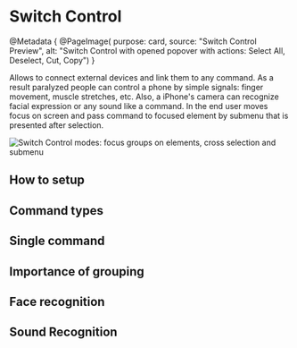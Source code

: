 # Switch Control

@Metadata {
    @PageImage(
               purpose: card, 
               source: "Switch Control Preview", 
               alt: "Switch Control with opened popover with actions: Select All, Deselect, Cut, Copy")
}


Allows to connect external devices and link them to any command. As a result paralyzed people can control a phone by simple signals: finger movement, muscle stretches, etc. Also, a iPhone's camera can recognize facial expression or any sound like a command. In the end user moves focus on screen and pass command to focused element by submenu that is presented after selection.

![Switch Control modes: focus groups on elements, cross selection and submenu](SwitchControlOverview)

## How to setup

## Command types

## Single command

## Importance of grouping

## Face recognition

## Sound Recognition
